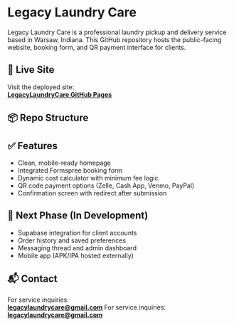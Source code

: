 # Legacy Laundry Care

Legacy Laundry Care is a professional laundry pickup and delivery service based in Warsaw, Indiana. This GitHub repository hosts the public-facing website, booking form, and QR payment interface for clients.

## 🔗 Live Site

Visit the deployed site:  
**[LegacyLaundryCare GitHub Pages](https://christinahheath2017.github.io/LegacyLaundryCare/)**

## 📦 Repo Structure


## ✅ Features

- Clean, mobile-ready homepage
- Integrated Formspree booking form
- Dynamic cost calculator with minimum fee logic
- QR code payment options (Zelle, Cash App, Venmo, PayPal)
- Confirmation screen with redirect after submission

## 🚧 Next Phase (In Development)

- Supabase integration for client accounts
- Order history and saved preferences
- Messaging thread and admin dashboard
- Mobile app (APK/IPA hosted externally)

## 📬 Contact
For service inquiries:  
**legacylaundrycare@gmail.com**
For service inquiries:  
**legacylaundrycare@gmail.com**
